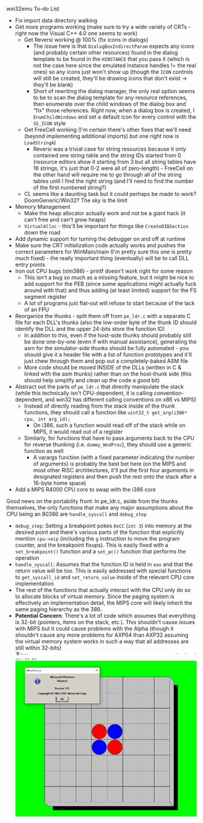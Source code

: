 win32emu To-do List
- Fix import data directory walking
- Get more programs working (make sure to try a wide variety of CRTs - right now the Visual C++ 4.0 one seems to work)
  - Get Reversi working @ 100% (fix icons in dialogs)
    - The issue here is that ``DialogBoxIndirectParam`` expects any icons (and probably certain other resources) found in the dialog template to be found in the ``HINSTANCE`` that you pass it (which is not the case here since the emulated instance handles != the real ones) so any icons just won't show up (though the ``ICON`` controls will still be created, they'll be drawing icons that don't exist -> they'll be blank)
    - Short of rewriting the dialog manager, the only real option seems to be to scan the dialog template for any resource references, then enumerate over the child windows of the dialog box and "fix" those references. Right now, when a dialog box is created, I ``EnumChildWindows`` and set a default icon for every control with the ``SS_ICON`` style
  - Get FreeCell working (I'm certain there's other fixes that we'll need (beyond implementing additional imports) but one right now is ``LoadStringA``)
    - Reversi was a trivial case for string resources because it only contained one string table and the string IDs started from 0 (resource editors show it starting from 3 but all string tables have 16 strings, it's just that 0-2 were all of zero-length) - FreeCell on the other hand will require me to go through all of the string tables until I find the right string (and I'll need to find the number of the first numbered string?)
  - CL seems like a daunting task but it could perhaps be made to work? DoomGeneric/Win32? The sky is the limit
- Memory Management
  - Make the heap allocator actually work and not be a giant hack (it can't free and can't grow heaps)
  - ``VirtualAlloc`` - this'll be important for things like ``CreateDIBSection`` down the road
- Add dynamic support for turning the debugger on and off at runtime
- Make sure the CRT initialization code actually works and pushes the correct parameters for WinMain/main (I'm pretty sure this one is pretty much fixed) - the really important thing (eventually) will be to call DLL entry points
- Iron out CPU bugs (sim386) - printf doesn't work right for some reason
  - This isn't a bug so much as a missing feature, but it might be nice to add support for the PEB (since some applications might actually fuck around with that) and thus adding (at least limited) support for the FS segment register
  - A lot of programs just flat-out will refuse to start because of the lack of an FPU
- Reorganize the thunks - split them off from ``pe_ldr.c`` with a separate C file for each DLL's thunks (also the low-order byte of the thunk ID should identify the DLL and the upper 24-bits store the function ID)
  - In addition to this, even if the host-side thunks should probably still be done one-by-one (even if with manual assistance), generating the asm for the simulator-side thunks should be fully automated - you should give it a header file with a list of function prototypes and it'll just chew through them and pop out a completely-baked ASM file
  - More code should be moved INSIDE of the DLLs (written in C & linked with the asm thunks) rather than on the host-thunk side (this should help simplify and clean up the code a good bit)
- Abstract out the parts of ``pe_ldr.c`` that directly manipulate the stack (while this technically isn't CPU-dependent, it is calling convention-dependent, and win32 has different calling conventions on x86 vs MIPS)
  - Instead of directly reading from the stack inside of the thunk functions, they should call a function like ``uint32_t get_arg(i386* cpu, int arg_id);``
    - On i386, such a function would read off of the stack while on MIPS, it would read out of a register
  - Similarly, for functions that have to pass arguments back to the CPU for reverse thunking (i.e. ``dummy_WndProc``), they should use a generic function as well
    - A varargs function (with a fixed parameter indicating the number of arguments) is probably the best bet here (on the MIPS and most other RISC architectures, it'll put the first four arguments in designated registers and then push the rest onto the stack after a 16-byte home space)
- Add a MIPS R4000 CPU core to swap with the i386 core

Good news on the portability front: In pe_ldr.c, aside from the thunks themselves, the only functions that make any major assumptions about the CPU being an 80386 are ``handle_syscall`` and ``debug_step``
- ``debug_step``: Setting a breakpoint pokes ``0xCC`` (``int 3``) into memory at the desired point and there's various parts of the function that explicitly mention ``cpu->eip`` (including the ``g`` instruction to move the program counter, and the breakpoint fixups). This is easily fixed with a ``set_breakpoint()`` function and a ``set_pc()`` function that performs the operation
- ``handle_syscall``: Assumes that the function ID is held in ``eax`` and that the return value will be too. This is easily addressed with special functions to ``get_syscall_id`` and ``set_return_value`` inside of the relevant CPU core implementation
- The rest of the functions that actually interact with the CPU only do so to allocate blocks of virtual memory. Since the paging system is effectively an implementation detail, the MIPS core will likely inherit the same paging hierarchy as the 386.
- **Potential Concern**: There's a lot of code which assumes that everything is 32-bit (pointers, items on the stack, etc.). This shouldn't cause issues with MIPS but it could cause problems with the Alpha (though it shouldn't cause any more problems for AXP64 than AXP32 assuming the virtual memory system works in such a way that all addresses are still within 32-bits)
![Alt text](image.png?raw=true "Reversi!")
